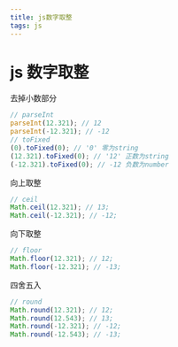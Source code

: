 ```yaml
---
title: js数字取整
tags: js
---
```


# js 数字取整

去掉小数部分

```js
// parseInt
parseInt(12.321); // 12
parseInt(-12.321); // -12
// toFixed
(0).toFixed(0); // '0' 零为string
(12.321).toFixed(0); // '12' 正数为string
(-12.321).toFixed(0); // -12 负数为number
```

向上取整

```js
// ceil
Math.ceil(12.321); // 13;
Math.ceil(-12.321); // -12;
```

向下取整

```js
// floor
Math.floor(12.321); // 12;
Math.floor(-12.321); // -13;
```

四舍五入

```js
// round
Math.round(12.321); // 12;
Math.round(12.543); // 13;
Math.round(-12.321); // -12;
Math.round(-12.543); // -13;
```
